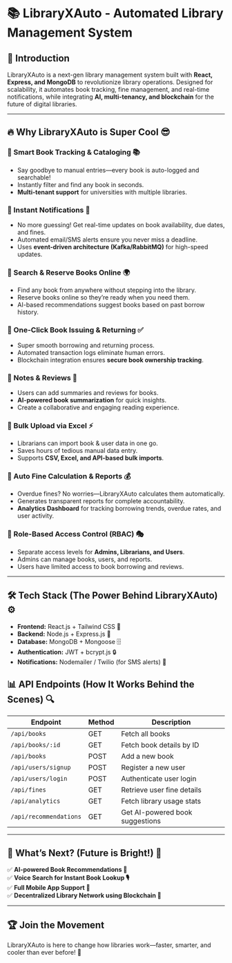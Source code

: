 # 📚 LibraryXAuto - Automated Library Management System

## 🚀 Introduction
LibraryXAuto is a next-gen library management system built with **React, Express, and MongoDB** to revolutionize library operations. Designed for scalability, it automates book tracking, fine management, and real-time notifications, while integrating **AI, multi-tenancy, and blockchain** for the future of digital libraries.

---
## 🔥 Why LibraryXAuto is Super Cool 😎

### 📌 Smart Book Tracking & Cataloging 📚
- Say goodbye to manual entries—every book is auto-logged and searchable!
- Instantly filter and find any book in seconds.
- **Multi-tenant support** for universities with multiple libraries.

### 📌 Instant Notifications 🔔
- No more guessing! Get real-time updates on book availability, due dates, and fines.
- Automated email/SMS alerts ensure you never miss a deadline.
- Uses **event-driven architecture (Kafka/RabbitMQ)** for high-speed updates.

### 📌 Search & Reserve Books Online 🌍
- Find any book from anywhere without stepping into the library.
- Reserve books online so they’re ready when you need them.
- AI-based recommendations suggest books based on past borrow history.

### 📌 One-Click Book Issuing & Returning ✅
- Super smooth borrowing and returning process.
- Automated transaction logs eliminate human errors.
- Blockchain integration ensures **secure book ownership tracking**.

### 📌 Notes & Reviews 📖
- Users can add summaries and reviews for books.
- **AI-powered book summarization** for quick insights.
- Create a collaborative and engaging reading experience.

### 📌 Bulk Upload via Excel ⚡
- Librarians can import book & user data in one go.
- Saves hours of tedious manual data entry.
- Supports **CSV, Excel, and API-based bulk imports**.

### 📌 Auto Fine Calculation & Reports 💰
- Overdue fines? No worries—LibraryXAuto calculates them automatically.
- Generates transparent reports for complete accountability.
- **Analytics Dashboard** for tracking borrowing trends, overdue rates, and user activity.

### 📌 Role-Based Access Control (RBAC) 🎭
- Separate access levels for **Admins, Librarians, and Users**.
- Admins can manage books, users, and reports.
- Users have limited access to book borrowing and reviews.

---
## 🛠️ Tech Stack (The Power Behind LibraryXAuto) ⚙️

- **Frontend:** React.js + Tailwind CSS 🎨
- **Backend:** Node.js + Express.js 🚀
- **Database:** MongoDB + Mongoose 🗄️
- **Authentication:** JWT + bcrypt.js 🔒
- **Notifications:** Nodemailer / Twilio (for SMS alerts) 📩
  
## 📊 API Endpoints (How It Works Behind the Scenes) 🔍

| Endpoint               | Method | Description                  |
|------------------------|--------|------------------------------|
| `/api/books`          | GET    | Fetch all books              |
| `/api/books/:id`      | GET    | Fetch book details by ID     |
| `/api/books`          | POST   | Add a new book               |
| `/api/users/signup`   | POST   | Register a new user          |
| `/api/users/login`    | POST   | Authenticate user login      |
| `/api/fines`          | GET    | Retrieve user fine details   |
| `/api/analytics`      | GET    | Fetch library usage stats    |
| `/api/recommendations`| GET    | Get AI-powered book suggestions |

---
## 🔮 What’s Next? (Future is Bright!) 🚀
✅ **AI-powered Book Recommendations 🤖**  
✅ **Voice Search for Instant Book Lookup 🎙️**  
✅ **Full Mobile App Support 📱**  
✅ **Decentralized Library Network using Blockchain 📡**  

---
## 🏆 Join the Movement
LibraryXAuto is here to change how libraries work—faster, smarter, and cooler than ever before! 🎉

